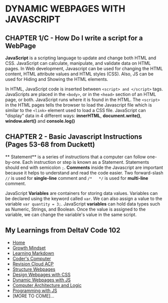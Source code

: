 # DYNAMIC WEBPAGES WITH JAVASCRIPT


## CHAPTER 1/C - How Do I write a script for a WebPage

**JavaScript** is a scripting language to update and change both HTML and CSS. JavaScript can calculate, manipulate, and validate data on HTML pages. In Web development, Javascript can be used for changing the HTML content, HTML attribute values and HTML styles (CSS). Also, JS can be used for Hiding and Showing the  HTML elements.

In HTML, JavaScript code is inserted between ```<script> and </script>``` tags.  JavaScripts are placed in the ```<body>```, or in the ```<head>``` section of an HTML page, or both. JavaScript runs where it is found in the HTML. The ```<script>``` in the HTML pages tells the browser to load the Javascript file which is similar to the ```<link>``` element used to load a CSS file.  JavaScript can "display" data in 4 different ways: **innerHTML**, **document.write()**, **window.alert()** and **console.log()**


## CHAPTER 2 - Basic Javascript Instructions (Pages 53-68 from Duckett) 

** Statement** is a series of instructions that a computer can follow one-by-one. Each instruction or step is known as a Statement. Statements should end with semicolon ```;```. **Comments** inside the Javascript are important because it helps to understand and read the code easier.  Two forward-slash ```//``` is used for **single-line** comment and ```/*   */``` is used for **multi-line** comment.

JavaScript **Variables** are containers for storing data values. Variables can be declared using the keyword called ```var```. We can also assign a value to the variable ```var quantity = 3;```. JavaScript **variables** can hold data types such as  Numeric, Strings, and Boolean. Once the value is assigned to the variable, we can change the variable's value in the same script.










## My Learnings from DeltaV Code 102
- [Home](README.md)
- [Growth Mindset](GROWTH_MINDSET.md)
- [Learning Markdown](LEARNING_MARKDOWN.md)
- [Coder's Computer](CODERS_COMPUTER.md)
- [Revision Cloud ACP](REVISION_CLOUD.md)
- [Structure Webpages](STRUCTURE_WEBPAGES.md)
- [Design Webpages with CSS](DESIGN_WEBPAGES_CSS.md)
- [Dynamic Webpages with JS](DYNAMIC_WEBPAGES_JS.md)
- [Computer Architecture and Logic](COMPUTER_ARCHI_LOGIC.md)
- [Programming with JS](PROGRAMMING_WITH_JAVASCRIPT.md)
- [MORE TO COME]...
